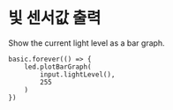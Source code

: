 # 빛 센서값 출력

Show the current light level as a bar graph.

```blocks
basic.forever(() => {
    led.plotBarGraph(
        input.lightLevel(),
        255
    )
})
```